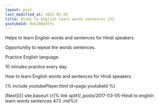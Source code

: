 ```yaml
---
layout: post
last_modified_at: 2021-03-29
title: Hindi to English learn words sentences 232 
youtubeId: BoS1R6m3tYc
---
```

 
 
Helps to learn English words and sentences for Hindi speakers.

Opportunitiy to repeat the words sentences. 

Practice English language. 
 
10 minutes practice every day. 
 
How to learn English words and sentences for Hindi speakers 
 
{% include youtubePlayer.html id=page.youtubeId %}
 
 
[Next]({{ site.baseurl }}{% link  split1/_posts/2017-03-05-Hindi to english learn words sentences 473 .md%})
 
